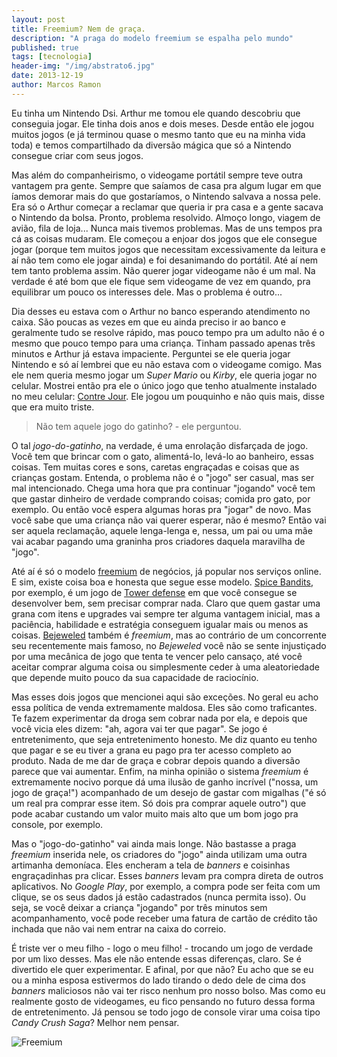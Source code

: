 ```yaml
---
layout: post
title: Freemium? Nem de graça.
description: "A praga do modelo freemium se espalha pelo mundo"
published: true
tags: [tecnologia]
header-img: "/img/abstrato6.jpg"
date: 2013-12-19
author: Marcos Ramon
---
```



Eu tinha um Nintendo Dsi. Arthur me tomou ele quando descobriu que conseguia jogar. Ele tinha dois anos e dois meses. Desde então ele jogou muitos jogos (e já terminou quase o mesmo tanto que eu na minha vida toda) e temos compartilhado da diversão mágica que só a Nintendo consegue criar com seus jogos.
     
Mas além do companheirismo, o videogame portátil sempre teve outra vantagem pra gente. Sempre que saíamos de casa pra algum lugar em que íamos demorar mais do que gostaríamos, o Nintendo salvava a nossa pele. Era só o Arthur começar a reclamar que queria ir pra casa e a gente sacava o Nintendo da bolsa. Pronto, problema resolvido. Almoço longo, viagem de avião, fila de loja... Nunca mais tivemos problemas. Mas de uns tempos pra cá as coisas mudaram. Ele começou a enjoar dos jogos que ele consegue jogar (porque tem muitos jogos que necessitam excessivamente da leitura e aí não tem como ele jogar ainda) e foi desanimando do portátil. Até aí nem tem tanto problema assim. Não querer jogar videogame não é um mal. Na verdade é até bom que ele fique sem videogame de vez em quando, pra equilibrar um pouco os interesses dele. Mas o problema é outro...
     
Dia desses eu estava com o Arthur no banco esperando atendimento no caixa. São poucas as vezes em que eu ainda preciso ir ao banco e geralmente tudo se resolve rápido, mas pouco tempo pra um adulto não é o mesmo que pouco tempo para uma criança. Tinham passado apenas três minutos e Arthur já estava impaciente. Perguntei se ele queria jogar Nintendo e só aí lembrei que eu não estava com o videogame comigo. Mas ele nem queria mesmo jogar um *Super Mario* ou *Kirby*, ele queria jogar no celular. Mostrei então pra ele o único jogo que tenho atualmente instalado no meu celular: [Contre Jour](http://mokusgames.com/cj/). Ele jogou um pouquinho e não quis mais, disse que era muito triste.
     
> Não tem aquele jogo do gatinho? - ele perguntou.
     
O tal *jogo-do-gatinho*, na verdade, é uma enrolação disfarçada de jogo. Você tem que brincar com o gato, alimentá-lo, levá-lo ao banheiro, essas coisas. Tem muitas cores e sons, caretas engraçadas e coisas que as crianças gostam. Entenda, o problema não é o "jogo" ser casual, mas ser mal intencionado. Chega uma hora que pra continuar "jogando" você tem que gastar dinheiro de verdade comprando coisas; comida pro gato, por exemplo. Ou então você espera algumas horas pra "jogar" de novo. Mas você sabe que uma criança não vai querer esperar, não é mesmo? Então vai ser aquela reclamação, aquele lenga-lenga e, nessa, um pai ou uma mãe vai acabar pagando uma graninha pros criadores daquela maravilha de "jogo".
     
Até aí é só o modelo [freemium](http://pt.wikipedia.org/wiki/Freemium) de negócios, já popular nos serviços online. E sim, existe coisa boa e honesta que segue esse modelo. [Spice Bandits](http://www.chillingo.com/games/spice-bandits/), por exemplo, é um jogo de [Tower defense](http://pt.wikipedia.org/wiki/Tower_defense) em que você consegue se desenvolver bem, sem precisar comprar nada. Claro que quem gastar uma grana com itens e upgrades vai sempre ter alguma vantagem inicial, mas a paciência, habilidade e estratégia conseguem igualar mais ou menos as coisas. [Bejeweled](http://bejeweled.popcap.com/html5/0.9.12.9490/html5/Bejeweled.html) também é *freemium*, mas ao contrário de um concorrente seu recentemente mais famoso, no *Bejeweled* você não se sente injustiçado por uma mecânica de jogo que tenta te vencer pelo cansaço, até você aceitar comprar alguma coisa ou simplesmente ceder à uma aleatoriedade que depende muito pouco da sua capacidade de raciocínio.
     
Mas esses dois jogos que mencionei aqui são exceções. No geral eu acho essa política de venda extremamente maldosa. Eles são como traficantes. Te fazem experimentar da droga sem cobrar nada por ela, e depois que você vicia eles dizem: "ah, agora vai ter que pagar". Se jogo é entretenimento, que seja entretenimento honesto. Me diz quanto eu tenho que pagar e se eu tiver a grana eu pago pra ter acesso completo ao produto. Nada de me dar de graça e cobrar depois quando a diversão parece que vai aumentar. Enfim, na minha opinião o sistema *freemium* é extremamente nocivo porque dá uma ilusão de ganho incrível ("nossa, um jogo de graça!") acompanhado de um desejo de gastar com migalhas ("é só um real pra comprar esse item. Só dois pra comprar aquele outro") que pode acabar custando um valor muito mais alto que um bom jogo pra console, por exemplo.
     
Mas o "jogo-do-gatinho" vai ainda mais longe. Não bastasse a praga *freemium* inserida nele, os criadores do "jogo" ainda utilizam uma outra artimanha demoníaca. Eles encheram a tela de *banners* e coisinhas engraçadinhas pra clicar. Esses *banners* levam pra compra direta de outros aplicativos. No *Google Play*, por exemplo, a compra pode ser feita com um clique, se os seus dados já estão cadastrados (nunca permita isso). Ou seja, se você deixar a criança "jogando" por três minutos sem acompanhamento, você pode receber uma fatura de cartão de crédito tão inchada que não vai nem entrar na caixa do correio.
     
É triste ver o meu filho - logo o meu filho! - trocando um jogo de verdade por um lixo desses. Mas ele não entende essas diferenças, claro. Se é divertido ele quer experimentar. E afinal, por que não? Eu acho que se eu ou a minha esposa estivermos do lado tirando o dedo dele de cima dos *banners* maliciosos não vai ter risco nenhum pro nosso bolso. Mas como eu realmente gosto de videogames, eu fico pensando no futuro dessa forma de entretenimento. Já pensou se todo jogo de console virar uma coisa tipo *Candy Crush Saga*? Melhor nem pensar.


![Freemium](https://dl.dropboxusercontent.com/u/49566417/blog/freemium.jpg)
